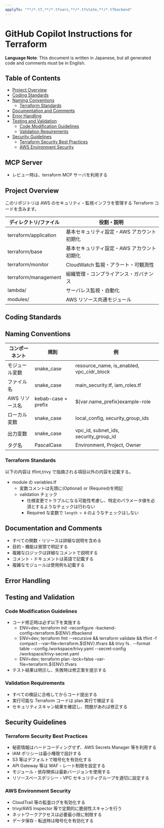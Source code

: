 ```yaml
---
applyTo: "**/*.tf,**/*.tfvars,**/*.tfstate,**/*.tfbackend"
---
```


<!-- omit in toc -->

# GitHub Copilot Instructions for Terraform

**Language Note**: This document is written in Japanese, but all generated code and comments must be in English.

<!-- omit in toc -->

## Table of Contents

- [Project Overview](#project-overview)
- [Coding Standards](#coding-standards)
- [Naming Conventions](#naming-conventions)
  - [Terraform Standards](#terraform-standards)
- [Documentation and Comments](#documentation-and-comments)
- [Error Handling](#error-handling)
- [Testing and Validation](#testing-and-validation)
  - [Code Modification Guidelines](#code-modification-guidelines)
  - [Validation Requirements](#validation-requirements)
- [Security Guidelines](#security-guidelines)
  - [Terraform Security Best Practices](#terraform-security-best-practices)
  - [AWS Environment Security](#aws-environment-security)

## MCP Server

- レビュー時は、terraform MCP サーバを利用する

## Project Overview

このリポジトリは AWS のセキュリティ・監視インフラを管理する Terraform コードを含みます。

| ディレクトリ/ファイル | 役割・説明                                 |
| --------------------- | ------------------------------------------ |
| terraform/application | 基本セキュリティ設定・AWS アカウント初期化 |
| terraform/base        | 基本セキュリティ設定・AWS アカウント初期化 |
| terraform/monitor     | CloudWatch 監視・アラート・可観測性        |
| terraform/management  | 組織管理・コンプライアンス・ガバナンス     |
| lambda/               | サーバレス監視・自動化                     |
| modules/              | AWS リソース共通モジュール                 |

## Coding Standards

## Naming Conventions

| コンポーネント | 規則                | 例                                        |
| -------------- | ------------------- | ----------------------------------------- |
| モジュール変数 | snake_case          | resource_name, is_enabled, vpc_cidr_block |
| ファイル名     | snake_case          | main_security.tf, iam_roles.tf            |
| AWS リソース名 | kebab-case + prefix | ${var.name_prefix}example-role            |
| ローカル変数   | snake_case          | local_config, security_group_ids          |
| 出力変数       | snake_case          | vpc_id, subnet_ids, security_group_id     |
| タグ名         | PascalCase          | Environment, Project, Owner               |

### Terraform Standards

以下の内容は tflint,trivy で指摘される項目以外の内容を記載する。

- module の variables.tf
  - 変数コメントは先頭に(Optional) or (Required)を明記
  - validation チェック
    - 仕様変更でトラブルになる可能性考慮し、特定のパラメータ値を必須とするようなチェックは行わない
    - Required な変数で `length > 0` のようなチェックはしない

## Documentation and Comments

- すべての関数・リソースは詳細な説明を含める
- 目的・機能は冒頭で明記する
- 複雑なロジックは詳細なコメントで説明する
- コメント・ドキュメントは英語で記載する
- 複雑なモジュールは使用例も記載する

## Error Handling

## Testing and Validation

### Code Modification Guidelines

- コード修正時は必ず以下を実施する
  - ENV=dev; terraform init -reconfigure -backend-config=terraform.${ENV}.tfbackend
  - ENV=dev; terraform fmt --recursive && terraform validate && tflint -f compact --var-file=terraform.${ENV}.tfvars && trivy fs . --format table --config /workspace/trivy.yaml --secret-config /workspace/trivy-secret.yaml
  - ENV=dev; terraform plan -lock=false -var-file=terraform.${ENV}.tfvars
- テスト結果は明示し、失敗時は修正案を提示する

### Validation Requirements

- すべての検証に合格してからコード提出する
- 実行可能な Terraform コードは plan 実行で検証する
- セキュリティスキャン結果を確認し、問題があれば修正する

## Security Guidelines

### Terraform Security Best Practices

- 秘密情報はハードコーディングせず、AWS Secrets Manager 等を利用する
- IAM ポリシーは最小権限で設計する
- S3 等はデフォルトで暗号化を有効化する
- API Gateway 等は WAF・レート制限を設定する
- モジュール・依存関係は最新バージョンを使用する
- リソースベースポリシー・VPC セキュリティグループを適切に設定する

### AWS Environment Security

- CloudTrail 等の監査ログを有効化する
- trivy/AWS Inspector 等で定期的に脆弱性スキャンを行う
- ネットワークアクセスは必要最小限に制限する
- データ保存・転送時は暗号化を有効化する
